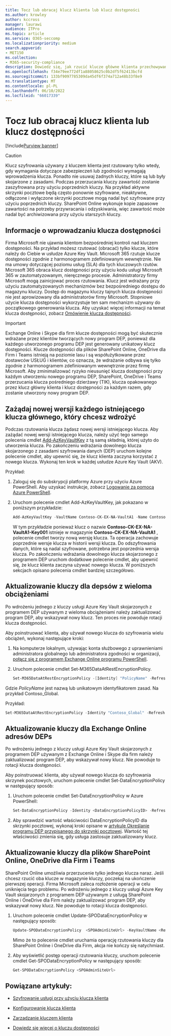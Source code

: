 ```yaml
---
title: Tocz lub obracaj klucz klienta lub klucz dostępności
ms.author: krowley
author: kccross
manager: laurawi
audience: ITPro
ms.topic: article
ms.service: O365-seccomp
ms.localizationpriority: medium
search.appverid:
- MET150
ms.collection:
- M365-security-compliance
description: Dowiedz się, jak rzucić klucze główne klienta przechowywane na platformie Azure Key Vault używane z kluczem klienta. Usługi obejmują pliki Exchange Online, Skype dla firm, SharePoint Online, OneDrive dla Firm i Teams.
ms.openlocfilehash: f34e79ee772df1a88058625c0b2df5f62413bcfd
ms.sourcegitcommit: 133bf9097785309da45df6f374a712a48b33f8e9
ms.translationtype: MT
ms.contentlocale: pl-PL
ms.lasthandoff: 06/10/2022
ms.locfileid: "66017339"
---
```

# <a name="roll-or-rotate-a-customer-key-or-an-availability-key"></a>Tocz lub obracaj klucz klienta lub klucz dostępności

[!include[Purview banner](../includes/purview-rebrand-banner.md)]

> [!CAUTION]
> Klucz szyfrowania używany z kluczem klienta jest rzutowany tylko wtedy, gdy wymagania dotyczące zabezpieczeń lub zgodności wymagają wprowadzenia klucza. Ponadto nie usuwaj żadnych kluczy, które są lub były skojarzone z zasadami. Podczas przerzucania kluczy zawartość zostanie zaszyfrowana przy użyciu poprzednich kluczy. Na przykład aktywne skrzynki pocztowe będą często ponownie szyfrowane, nieaktywne, odłączone i wyłączone skrzynki pocztowe mogą nadal być szyfrowane przy użyciu poprzednich kluczy. SharePoint Online wykonuje kopie zapasowe zawartości na potrzeby przywracania i odzyskiwania, więc zawartość może nadal być archiwizowana przy użyciu starszych kluczy.

## <a name="about-rolling-the-availability-key"></a>Informacje o wprowadzaniu klucza dostępności

Firma Microsoft nie ujawnia klientom bezpośredniej kontroli nad kluczem dostępności. Na przykład możesz rzutować (obracać) tylko klucze, które należy do Ciebie w usłudze Azure Key Vault. Microsoft 365 rzutuje klucze dostępności zgodnie z harmonogramem zdefiniowanym wewnętrznie. Nie ma umowy dotyczącej poziomu usług (SLA) dla tych kluczowych rzutów. Microsoft 365 obraca klucz dostępności przy użyciu kodu usługi Microsoft 365 w zautomatyzowanym, nieręcznego procesie. Administratorzy firmy Microsoft mogą zainicjować proces rzutowania. Klucz jest wdrażany przy użyciu zautomatyzowanych mechanizmów bez bezpośredniego dostępu do magazynu kluczy. Dostęp do magazynu kluczy tajnych klucza dostępności nie jest aprowizowany dla administratorów firmy Microsoft. Stopniowe użycie klucza dostępności wykorzystuje ten sam mechanizm używany do początkowego generowania klucza. Aby uzyskać więcej informacji na temat klucza dostępności, zobacz [Omówienie klucza dostępności](customer-key-availability-key-understand.md).

> [!IMPORTANT]
> Exchange Online i Skype dla firm klucze dostępności mogą być skutecznie wdrażane przez klientów tworzących nowy program DEP, ponieważ dla każdego utworzonego programu DEP jest generowany unikatowy klucz dostępności. Klucze dostępności dla plików SharePoint Online, OneDrive dla Firm i Teams istnieją na poziomie lasu i są współużytkowane przez dostawców USŁUG i klientów, co oznacza, że wdrażanie odbywa się tylko zgodnie z harmonogramem zdefiniowanym wewnętrznie przez firmę Microsoft. Aby zminimalizować ryzyko nieusunięć klucza dostępności przy każdym utworzeniu nowego programu DEP, SharePoint, OneDrive i Teams przerzucania klucza pośredniego dzierżawy (TIK), klucza opakowanego przez klucz główny klienta i klucz dostępności za każdym razem, gdy zostanie utworzony nowy program DEP.

## <a name="request-a-new-version-of-each-existing-root-key-you-want-to-roll"></a>Zażądaj nowej wersji każdego istniejącego klucza głównego, który chcesz wdrożyć

Podczas rzutowania klucza żądasz nowej wersji istniejącego klucza. Aby zażądać nowej wersji istniejącego klucza, należy użyć tego samego polecenia cmdlet [Add-AzKeyVaultKey](/powershell/module/az.keyvault/add-azkeyvaultkey) z tą samą składnią, której użyto do utworzenia klucza. Po zakończeniu wdrażania dowolnego klucza skojarzonego z zasadami szyfrowania danych (DEP) uruchom kolejne polecenie cmdlet, aby upewnić się, że klucz klienta zaczyna korzystać z nowego klucza. Wykonaj ten krok w każdej usłudze Azure Key Vault (AKV).

Przykład:

1. Zaloguj się do subskrypcji platformy Azure przy użyciu Azure PowerShell. Aby uzyskać instrukcje, zobacz [Logowanie za pomocą Azure PowerShell](/powershell/azure/authenticate-azureps).

2. Uruchom polecenie cmdlet Add-AzKeyVaultKey, jak pokazano w poniższym przykładzie:

   ```powershell
   Add-AzKeyVaultKey -VaultName Contoso-CK-EX-NA-VaultA1 -Name Contoso-CK-EX-NA-VaultA1-Key001 -Destination HSM -KeyOps @('wrapKey','unwrapKey') -NotBefore (Get-Date -Date "12/27/2016 12:01 AM")
   ```

   W tym przykładzie ponieważ klucz o nazwie **Contoso-CK-EX-NA-VaultA1-Key001** istnieje w magazynie **Contoso-CK-EX-NA-VaultA1** , polecenie cmdlet tworzy nową wersję klucza. Ta operacja zachowuje poprzednie wersje klucza w historii wersji klucza. Do odszyfrowania danych, które są nadal szyfrowane, potrzebna jest poprzednia wersja klucza. Po zakończeniu wdrażania dowolnego klucza skojarzonego z programem DEP uruchom dodatkowe polecenie cmdlet, aby upewnić się, że klucz klienta zaczyna używać nowego klucza. W poniższych sekcjach opisano polecenia cmdlet bardziej szczegółowo.
  
## <a name="update-the-keys-for-multi-workload-deps"></a>Aktualizowanie kluczy dla depsów z wieloma obciążeniami

Po wdrożeniu jednego z kluczy usługi Azure Key Vault skojarzonych z programem DEP używanym z wieloma obciążeniami należy zaktualizować program DEP, aby wskazywał nowy klucz. Ten proces nie powoduje rotacji klucza dostępności.

Aby poinstruować klienta, aby używał nowego klucza do szyfrowania wielu obciążeń, wykonaj następujące kroki:

1. Na komputerze lokalnym, używając konta służbowego z uprawnieniami administratora globalnego lub administratora zgodności w organizacji, [połącz się z programem Exchange Online programu PowerShell](/powershell/exchange/connect-to-exchange-online-powershell).

2. Uruchom polecenie cmdlet Set-M365DataAtRestEncryptionPolicy.
  
   ```powershell
   Set-M365DataAtRestEncryptionPolicy -[Identity] "PolicyName" -Refresh
   ```

Gdzie *PolicyName* jest nazwą lub unikatowym identyfikatorem zasad. Na przykład Contoso_Global.

Przykład:

```powershell
Set-M365DataAtRestEncryptionPolicy -Identity "Contoso_Global" -Refresh
```

## <a name="update-the-keys-for-exchange-online-deps"></a>Aktualizowanie kluczy dla Exchange Online adresów DEPs

Po wdrożeniu jednego z kluczy usługi Azure Key Vault skojarzonych z programem DEP używanym z Exchange Online i Skype dla firm należy zaktualizować program DEP, aby wskazywał nowy klucz. Nie powoduje to rotacji klucza dostępności.

Aby poinstruować klienta, aby używał nowego klucza do szyfrowania skrzynek pocztowych, uruchom polecenie cmdlet Set-DataEncryptionPolicy w następujący sposób:

1. Uruchom polecenie cmdlet Set-DataEncryptionPolicy w Azure PowerShell:
  
   ```powershell
   Set-DataEncryptionPolicy -Identity <DataEncryptionPolicyID> -Refresh
   ```

2. Aby sprawdzić wartość właściwości DataEncryptionPolicyID dla skrzynki pocztowej, wykonaj kroki opisane w [artykule Określanie programu DEP przypisanego do skrzynki pocztowej](customer-key-manage.md#determine-the-dep-assigned-to-a-mailbox). Wartość tej właściwości zmienia się, gdy usługa zastosuje zaktualizowany klucz.
  
## <a name="update-the-keys-for-sharepoint-online-onedrive-for-business-and-teams-files"></a>Aktualizowanie kluczy dla plików SharePoint Online, OneDrive dla Firm i Teams

SharePoint Online umożliwia przerzucenie tylko jednego klucza naraz. Jeśli chcesz rzucić oba klucze w magazynie kluczy, poczekaj na ukończenie pierwszej operacji. Firma Microsoft zaleca rozłożenie operacji w celu uniknięcia tego problemu. Po wdrożeniu jednego z kluczy usługi Azure Key Vault skojarzonych z programem DEP używanym z usługą SharePoint Online i OneDrive dla Firm należy zaktualizować program DEP, aby wskazywał nowy klucz. Nie powoduje to rotacji klucza dostępności.

1. Uruchom polecenie cmdlet Update-SPODataEncryptionPolicy w następujący sposób:
  
   ```powershell
   Update-SPODataEncryptionPolicy  <SPOAdminSiteUrl> -KeyVaultName <ReplacementKeyVaultName> -KeyName <ReplacementKeyName> -KeyVersion <ReplacementKeyVersion> -KeyType <Primary | Secondary>
   ```

   Mimo że to polecenie cmdlet uruchamia operację rzutowania kluczy dla SharePoint Online i OneDrive dla Firm, akcja nie kończy się natychmiast.

2. Aby wyświetlić postęp operacji rzutowania kluczy, uruchom polecenie cmdlet Get-SPODataEncryptionPolicy w następujący sposób:

   ```powershell
   Get-SPODataEncryptionPolicy <SPOAdminSiteUrl>
   ```

## <a name="related-articles"></a>Powiązane artykuły:

- [Szyfrowanie usługi przy użyciu klucza klienta](customer-key-overview.md)

- [Konfigurowanie klucza klienta](customer-key-set-up.md)

- [Zarządzanie kluczem klienta](customer-key-manage.md)

- [Dowiedz się więcej o kluczu dostępności](customer-key-availability-key-understand.md)
